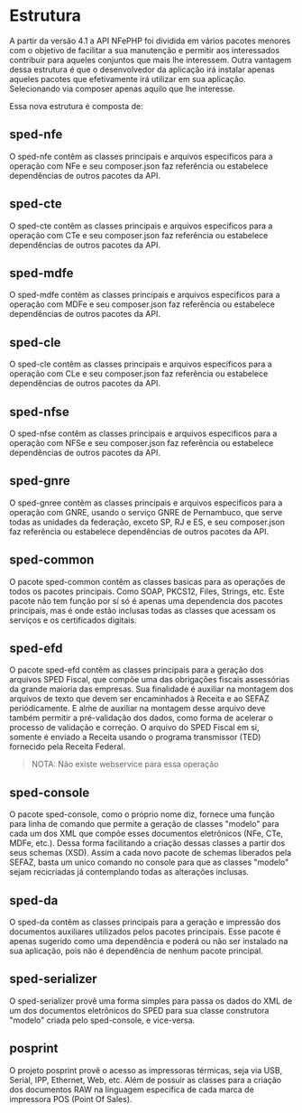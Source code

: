 # Estrutura

A partir da versão 4.1 a API NFePHP foi dividida em vários pacotes menores com o objetivo de facilitar a sua manutenção e permitir aos interessados contribuir para aqueles conjuntos que mais lhe interessem.
Outra vantagem dessa estrutura é que o desenvolvedor da aplicação irá instalar apenas aqueles pacotes que efetivamente irá utilizar em sua aplicação. Selecionando via composer apenas aquilo que lhe interesse.

Essa nova estrutura é composta de:

## sped-nfe

O sped-nfe contêm as classes principais e arquivos especificos para a operação com NFe e seu composer.json faz referência ou estabelece dependências de outros pacotes da API.

## sped-cte

O sped-cte contêm as classes principais e arquivos especificos para a operação com CTe e seu composer.json faz referência ou estabelece dependências de outros pacotes da API.

## sped-mdfe

O sped-mdfe contêm as classes principais e arquivos especificos para a operação com MDFe e seu composer.json faz referência ou estabelece dependências de outros pacotes da API.

## sped-cle

O sped-cle contêm as classes principais e arquivos especificos para a operação com CLe e seu composer.json faz referência ou estabelece dependências de outros pacotes da API.

## sped-nfse

O sped-nfse contêm as classes principais e arquivos especificos para a operação com NFSe e seu composer.json faz referência ou estabelece dependências de outros pacotes da API.

## sped-gnre

O sped-gnree contêm as classes principais e arquivos especificos para a operação com GNRE, usando o serviço GNRE de Pernambuco, que serve todas as unidades da federação, exceto SP, RJ e ES, e seu composer.json faz referência ou estabelece dependências de outros pacotes da API.

## sped-common

O pacote sped-common contêm as classes basicas para as operações de todos os pacotes principais. Como SOAP, PKCS12, Files, Strings, etc.
Este pacote não tem função por sí só é apenas uma dependencia dos pacotes principais, mas é onde estão inclusas todas as classes que acessam os serviços e os certificados digitais.

## sped-efd

O pacote sped-efd contêm as classes principais para a geração dos arquivos SPED Fiscal, que compõe uma das obrigações fiscais assessórias da grande maioria das empresas. Sua finalidade é auxiliar na montagem dos arquivos de  texto que devem ser encaminhados à Receita e ao SEFAZ periódicamente. E alḿe de auxiliar na montagem desse arquivo deve também permitir a pré-validação dos dados, como forma de acelerar o processo de validação e correção. O arquivo do SPED Fiscal em si, somente é enviado a Receita usando  o programa transmissor (TED) fornecido pela Receita Federal.

> NOTA: Não existe webservice para essa operação

## sped-console

O pacote sped-console, como o próprio nome diz, fornece uma função para linha de comando que permite a geração de classes "modelo" para cada um dos XML que compõe esses documentos eletrônicos (NFe, CTe, MDFe, etc.).
Dessa forma facilitando a criação dessas classes a partir dos seus schemas (XSD). Assim a cada novo pacote de schemas liberados pela SEFAZ, basta um unico comando no console para que as classes "modelo" sejam recicriadas já contemplando todas as alterações inclusas.

## sped-da

O sped-da contêm as classes principais para a geração e impressão dos documentos auxiliares utilizados pelos pacotes principais.
Esse pacote é apenas sugerido como uma dependência e poderá ou não ser instalado na sua aplicação, pois não é dependência de nenhum pacote principal.

## sped-serializer

O sped-serializer provê uma forma simples para passa os dados do XML de um dos documentos eletrônicos do SPED para sua classe construtora "modelo" criada pelo sped-console, e vice-versa.

## posprint

O projeto posprint provê o acesso as impressoras térmicas, seja via USB, Serial, IPP, Ethernet, Web, etc.
Além de possuir as classes para a criação dos documentos RAW na linguagem especifica de cada marca de impressora POS (Point Of Sales).
